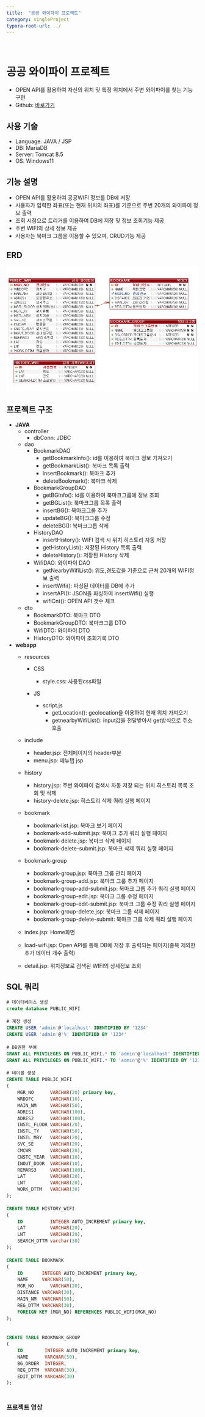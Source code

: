 ```yaml
---
title:  "공공 와이파이 프로젝트"
category: singleProject
typora-root-url: ../
---
```


# <br>공공 와이파이 프로젝트

- OPEN API를 활용하여 자신의 위치 및 특정 위치에서 주변 와이파이를 찾는 기능 구현
- Github: [바로가기](https://github.com/uije91/Public_Wifi)



## 사용 기술

- Language: JAVA / JSP
- DB: MariaDB
- Server: Tomcat 8.5
- OS: Windows11



## 기능 설명

- OPEN API를 활용하여 공공WIFI 정보를 DB에 저장
- 사용자가 입력한 좌표(또는 현재 위치의 좌표)를 기준으로 주변 20개의 와이파이 정보 출력
- 조회 시점으로 트리거를 이용하여 DB에 저장 및 정보 조회기능 제공
- 주변 WIFI의 상세 정보 제공
- 사용자는 북마크 그룹을 이용할 수 있으며, CRUD기능 제공



## ERD

![PUBLIC_WIFI](/../images/2024-01-01-public_wifi/PUBLIC_WIFI-1704610483298-2.png)



## 프로젝트 구조

- **JAVA**
  - controller
    - dbConn: JDBC
  - dao
    - BookmarkDAO
      - getBookmarkInfo(): id를 이용하여 북마크 정보 가져오기
      - getBookmarkList(): 북마크 목록 출력
      - insertBookmark(): 북마크 추가
      - deleteBookmark(): 북마크 삭제
    - BookmarkGroupDAO
      - getBGInfo(): id를 이용하여 북마크그룹에 정보 조회
      - getBGList(): 북마크그룹 목록 출력
      - insertBG(): 북마크그룹 추가
      - updateBG(): 북마크그룹 수정
      - deleteBG(): 북마크그룹 삭제
    - HistoryDAO
      - insertHistory(): WIFI 검색 시 위치 히스토리 자동 저장
      - getHistoryList(): 저장된 History 목록 출력
      - deleteHistory(): 저장된 History 삭제
    - WifiDAO: 와이파이 DAO
      - getNearbyWifiList(): 위도,경도값을 기준으로 근처 20개의 WIFI정보 출력
      - insertWifi(): 파싱된 데이터를 DB에 추가
      - insertAPI(): JSON을 파싱하여 insertWifi() 실행
      - wifiCnt(): OPEN API 갯수 체크
  - dto
    - BookmarkDTO: 북마크 DTO
    - BookmarkGroupDTO: 북마크그룹 DTO
    - WifiDTO: 와이파이 DTO
    - HistoryDTO: 와이파이 조회기록 DTO
- **webapp**
  - resources
    - CSS
      - style.css: 사용된css파일
  
    - JS
      - script.js
        - getLocation(): geolocation을 이용하여 현재 위치 가져오기
        - getnearbyWifiList(): input값을 전달받아서 get방식으로 주소 호출
  
  - include
    - header.jsp: 전체페이지의 header부분
    - menu.jsp: 메뉴탭 jsp
  
  - history
    - history.jsp: 주변 와이파이 검색시 자동 저장 되는 위치 히스토리 목록 조회 및 삭제
    - history-delete.jsp: 히스토리 삭제 쿼리 실행 페이지
  - bookmark
    - bookmark-list.jsp: 북마크 보기 페이지
    - bookmark-add-submit.jsp: 북마크 추가 쿼리 실행 페이지
    - bookmark-delete.jsp: 북마크 삭제 페이지
    - bookmark-delete-submit.jsp: 북마크 삭제 쿼리 실행 페이지
  - bookmark-group
    - bookmark-group.jsp: 북마크 그룹 관리 페이지
    - bookmark-group-add.jsp: 북마크 그룹 추가 페이지
    - bookmark-group-add-submit.jsp: 북마크 그룹 추가 쿼리 실행 페이지
    - bookmark-group-edit.jsp: 북마크 그룹 수정 페이지
    - bookmark-group-edit-submit.jsp: 북마크 그룹 수정 쿼리 실행 페이지
    - bookmark-group-delete.jsp: 북마크 그룹 삭제 페이지
    - bookmark-group-delete-submit: 북마크 그룹 삭제 쿼리 실행 페이지
  - index.jsp: Home화면
  - load-wifi.jsp: Open API를 통해 DB에 저장 후 출력되는 페이지(중복 제외한 추가 데이터 개수 출력)
  - detail.jsp: 위치정보로 검색된 WIFI의 상세정보 조회





## SQL 쿼리

```sql
# 데이터베이스 생성
create database PUBLIC_WIFI

# 계정 생성
CREATE USER 'admin'@'localhost' IDENTIFIED BY '1234'
CREATE USER 'admin'@'%' IDENTIFIED BY '1234'

# DB권한 부여
GRANT ALL PRIVILEGES ON PUBLIC_WIFI.* TO 'admin'@'localhost' IDENTIFIED BY '1234'
GRANT ALL PRIVILEGES ON PUBLIC_WIFI.* TO 'admin'@'%' IDENTIFIED BY '1234'

# 테이블 생성
CREATE TABLE PUBLIC_WIFI
(
    MGR_NO      VARCHAR(20) primary key,
    WRDOFC      VARCHAR(10),
    MAIN_NM     VARCHAR(50),
    ADRES1      VARCHAR(100),
    ADRES2      VARCHAR(100),
    INSTL_FLOOR VARCHAR(20),
    INSTL_TY    VARCHAR(50),
    INSTL_MBY   VARCHAR(20),
    SVC_SE      VARCHAR(20),
    CMCWR       VARCHAR(20),
    CNSTC_YEAR  VARCHAR(10),
    INOUT_DOOR  VARCHAR(10),
    REMARS3     VARCHAR(100),
    LAT         VARCHAR(20),
    LNT         VARCHAR(20),
    WORK_DTTM   VARCHAR(30)
);

CREATE TABLE HISTORY_WIFI
(
    ID          INTEGER AUTO_INCREMENT primary key,
    LAT         VARCHAR(20),
    LNT         VARCHAR(20),
    SEARCH_DTTM varchar(30)
);

CREATE TABLE BOOKMARK
(
    ID       INTEGER AUTO_INCREMENT primary key,
    NAME     VARCHAR(50),
    MGR_NO      VARCHAR(20),
    DISTANCE VARCHAR(20),
    MAIN_NM  VARCHAR(50),
    REG_DTTM VARCHAR(30),
    FOREIGN KEY (MGR_NO) REFERENCES PUBLIC_WIFI(MGR_NO)
);


CREATE TABLE BOOKMARK_GROUP
(
    ID        INTEGER AUTO_INCREMENT primary key,
    NAME      VARCHAR(50),
    BG_ORDER  INTEGER,
    REG_DTTM  VARCHAR(30),
    EDIT_DTTM VARCHAR(30)
);
```



### <br>프로젝트 영상
